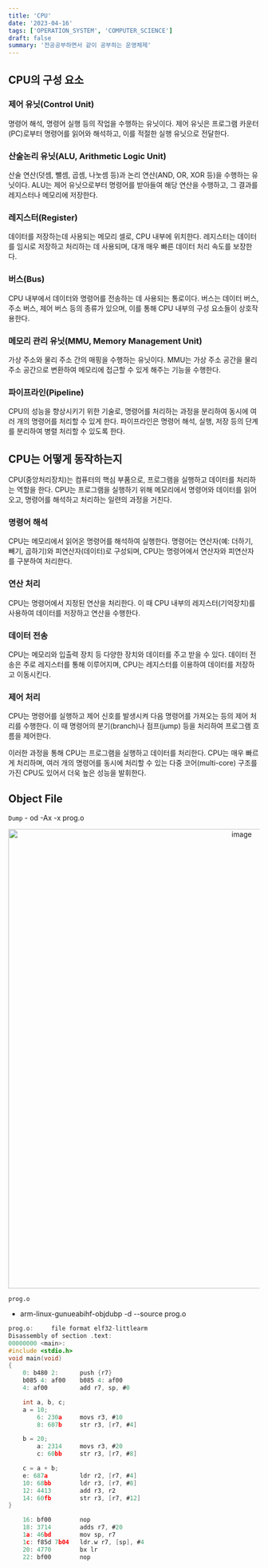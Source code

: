 ```yaml
---
title: 'CPU'
date: '2023-04-16'
tags: ['OPERATION_SYSTEM', 'COMPUTER_SCIENCE']
draft: false
summary: '전공공부하면서 같이 공부하는 운영체제'
---
```


## CPU의 구성 요소

### 제어 유닛(Control Unit)

명령어 해석, 명령어 실행 등의 작업을 수행하는 유닛이다. 제어 유닛은 프로그램 카운터(PC)로부터 명령어를 읽어와 해석하고, 이를 적절한 실행 유닛으로 전달한다.

### 산술논리 유닛(ALU, Arithmetic Logic Unit)

산술 연산(덧셈, 뺄셈, 곱셈, 나눗셈 등)과 논리 연산(AND, OR, XOR 등)을 수행하는 유닛이다. ALU는 제어 유닛으로부터 명령어를 받아들여 해당 연산을 수행하고, 그 결과를 레지스터나 메모리에 저장한다.

### 레지스터(Register)

데이터를 저장하는데 사용되는 메모리 셀로, CPU 내부에 위치한다. 레지스터는 데이터를 임시로 저장하고 처리하는 데 사용되며, 대개 매우 빠른 데이터 처리 속도를 보장한다.

### 버스(Bus)

CPU 내부에서 데이터와 명령어를 전송하는 데 사용되는 통로이다. 버스는 데이터 버스, 주소 버스, 제어 버스 등의 종류가 있으며, 이를 통해 CPU 내부의 구성 요소들이 상호작용한다.

### 메모리 관리 유닛(MMU, Memory Management Unit)

가상 주소와 물리 주소 간의 매핑을 수행하는 유닛이다. MMU는 가상 주소 공간을 물리 주소 공간으로 변환하여 메모리에 접근할 수 있게 해주는 기능을 수행한다.

### 파이프라인(Pipeline)

CPU의 성능을 향상시키기 위한 기술로, 명령어를 처리하는 과정을 분리하여 동시에 여러 개의 명령어를 처리할 수 있게 한다. 파이프라인은 명령어 해석, 실행, 저장 등의 단계를 분리하여 병렬 처리할 수 있도록 한다.

## CPU는 어떻게 동작하는지

CPU(중앙처리장치)는 컴퓨터의 핵심 부품으로, 프로그램을 실행하고 데이터를 처리하는 역할을 한다. CPU는 프로그램을 실행하기 위해 메모리에서 명령어와 데이터를 읽어오고, 명령어를 해석하고 처리하는 일련의 과정을 거친다.

### 명령어 해석

CPU는 메모리에서 읽어온 명령어를 해석하여 실행한다. 명령어는 연산자(예: 더하기, 빼기, 곱하기)와 피연산자(데이터)로 구성되며, CPU는 명령어에서 연산자와 피연산자를 구분하여 처리한다.

### 연산 처리

CPU는 명령어에서 지정된 연산을 처리한다. 이 때 CPU 내부의 레지스터(기억장치)를 사용하여 데이터를 저장하고 연산을 수행한다.

### 데이터 전송

CPU는 메모리와 입출력 장치 등 다양한 장치와 데이터를 주고 받을 수 있다. 데이터 전송은 주로 레지스터를 통해 이루어지며, CPU는 레지스터를 이용하여 데이터를 저장하고 이동시킨다.

### 제어 처리

CPU는 명령어를 실행하고 제어 신호를 발생시켜 다음 명령어를 가져오는 등의 제어 처리를 수행한다. 이 때 명령어의 분기(branch)나 점프(jump) 등을 처리하여 프로그램 흐름을 제어한다.

이러한 과정을 통해 CPU는 프로그램을 실행하고 데이터를 처리한다. CPU는 매우 빠르게 처리하며, 여러 개의 명령어를 동시에 처리할 수 있는 다중 코어(multi-core) 구조를 가진 CPU도 있어서 더욱 높은 성능을 발휘한다.

## Object File

`Dump` - od -Ax -x prog.o

<p align="center">
    <img width="920" alt="image" src="https://user-images.githubusercontent.com/105579811/232278298-24cf329b-2895-46b1-9a21-fd6c51f7b419.png"/>
</p>

`prog.o`

- arm-linux-gunueabihf-objdubp -d --source prog.o

```C
prog.o:     file format elf32-littlearm
Disassembly of section .text:
00000000 <main>:
#include <stdio.h>
void main(void)
{
    0: b480 2:      push {r7}
    b085 4: af00    b085 4: af00
    4: af00         add r7, sp, #0

    int a, b, c;
    a = 10;
        6: 230a     movs r3, #10
        8: 607b     str r3, [r7, #4]

    b = 20;
        a: 2314     movs r3, #20
        c: 60bb     str r3, [r7, #8]

    c = a + b;
    e: 687a         ldr r2, [r7, #4]
    10: 68bb        ldr r3, [r7, #8]
    12: 4413        add r3, r2
    14: 60fb        str r3, [r7, #12]
}

    16: bf00        nop
    18: 3714        adds r7, #20
    1a: 46bd        mov sp, r7
    1c: f85d 7b04   ldr.w r7, [sp], #4
    20: 4770        bx lr
    22: bf00        nop

```
